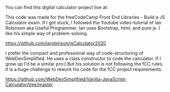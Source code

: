 You can find this digital calculator project live at:

This code was made for the freeCodeCamp Front End Libraries - Build a JS Calculator exam.
If I got stuck, I followed the Youtube video-tutorial of Ian Robinson aka Useful Programmer. Ian uses Bootstrap, html, and pure js. I like his simple way of problem-solving.

https://github.com/iarobinson/jsCalculator2020


I prefer the compact and professional way of code-structuring of WebDevSimplified. He uses a class constructor to code the calculator. If I grow up I'd be a similar pro:) But his solution is not following the fCC rules. It is a huge challenge to rework his code for the fCC project requirements.

https://github.com/WebDevSimplified/Vanilla-JavaScript-Calculator/tree/master